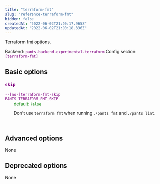 ```yaml
---
title: "terraform-fmt"
slug: "reference-terraform-fmt"
hidden: false
createdAt: "2022-06-02T21:10:17.965Z"
updatedAt: "2022-06-02T21:10:18.336Z"
---
```

Terraform fmt options.

Backend: <span style="color: purple"><code>pants.backend.experimental.terraform</code></span>
Config section: <span style="color: purple"><code>[terraform-fmt]</code></span>

## Basic options

<div style="color: purple">
  <h3><code>skip</code></h3>
  <code>--[no-]terraform-fmt-skip</code><br>
  <code>PANTS_TERRAFORM_FMT_SKIP</code><br>
</div>
<div style="padding-left: 2em;">
<span style="color: green">default: <code>False</code></span>

<br>

Don't use `terraform fmt` when running `./pants fmt` and `./pants lint`.
</div>
<br>


## Advanced options

None

## Deprecated options

None